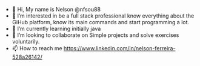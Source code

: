 - 👋 Hi, My name is Nelson @nfsou88
- 👀 I’m interested in be a full stack professional know everything about the GiHub platform, know its main commands and start programming a lot.
- 🌱 I’m currently learning initially java
- 💞️ I’m looking to collaborate on Simple projects and solve exercises voluntarily.
- 📫 How to reach me https://www.linkedin.com/in/nelson-ferreira-528a26142/

<!---
nfsou88/nfsou88 is a ✨ special ✨ repository because its `README.md` (this file) appears on your GitHub profile.
You can click the Preview link to take a look at your changes.
--->
